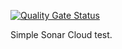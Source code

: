 [![Quality Gate Status](https://sonarcloud.io/api/project_badges/measure?project=angrytongan_sonarcloud-test&metric=alert_status)](https://sonarcloud.io/summary/new_code?id=angrytongan_sonarcloud-test)

Simple Sonar Cloud test.

